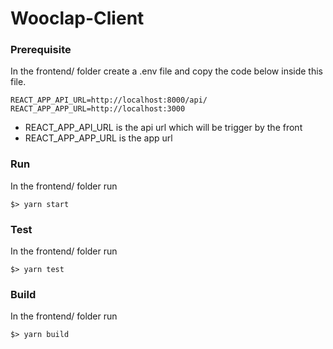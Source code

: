 # Wooclap-Client

### Prerequisite
In the frontend/ folder create a .env file and copy the code below inside this file.

```
REACT_APP_API_URL=http://localhost:8000/api/
REACT_APP_APP_URL=http://localhost:3000
```

* REACT_APP_API_URL is the api url which will be trigger by the front
* REACT_APP_APP_URL is the app url

### Run
In the frontend/ folder run
```
$> yarn start
```

### Test
In the frontend/ folder run
```
$> yarn test
```

### Build
In the frontend/ folder run
```
$> yarn build
```
